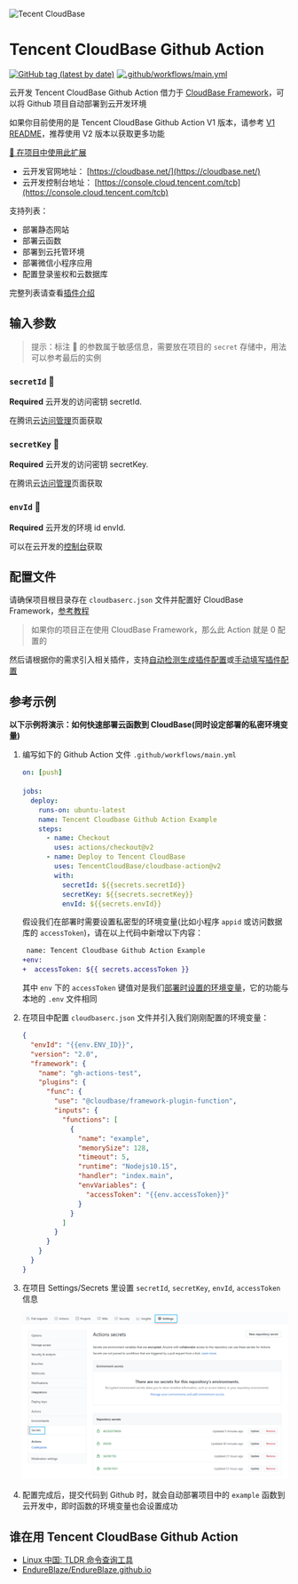![Tecent CloudBase](assets/logo.png)

# Tencent CloudBase Github Action

[![GitHub tag (latest by date)](https://img.shields.io/github/v/tag/TencentCloudBase/cloudbase-action?label=Actions&logo=github)](https://github.com/marketplace/actions/tencent-cloudbase-github-action) [![.github/workflows/main.yml](https://github.com/TencentCloudBase/cloudbase-action/workflows/.github/workflows/main.yml/badge.svg)](https://github.com/TencentCloudBase/cloudbase-action/actions)

云开发 Tencent CloudBase Github Action 借力于 [CloudBase Framework](https://github.com/Tencent/cloudbase-framework)，可以将 Github 项目自动部署到云开发环境

如果你目前使用的是 Tencent CloudBase Github Action V1 版本，请参考 [V1 README](https://github.com/TencentCloudBase/cloudbase-action/blob/3354b442713265aa9d7c5bf03b0b8cb0173f546f/README.md)，推荐使用 V2 版本以获取更多功能

[🚀 在项目中使用此扩展](https://github.com/marketplace/actions/tencent-cloudbase-github-action)

- 云开发官网地址： [https://cloudbase.net/](https://cloudbase.net/)
- 云开发控制台地址： [https://console.cloud.tencent.com/tcb](https://console.cloud.tencent.com/tcb)

支持列表：

- 部署静态网站
- 部署云函数
- 部署到云托管环境
- 部署微信小程序应用
- 配置登录鉴权和云数据库

完整列表请查看[插件介绍](https://docs.cloudbase.net/framework/plugins/)

## 输入参数

> 提示：标注 🔐 的参数属于敏感信息，需要放在项目的 `secret` 存储中，用法可以参考最后的实例

### `secretId` 🔐

**Required** 云开发的访问密钥 secretId.

在腾讯云[访问管理](https://console.cloud.tencent.com/cam/capi)页面获取

### `secretKey` 🔐

**Required** 云开发的访问密钥 secretKey.

在腾讯云[访问管理](https://console.cloud.tencent.com/cam/capi)页面获取

### `envId` 🔐

**Required** 云开发的环境 id envId.

可以在云开发的[控制台](https://console.cloud.tencent.com/tcb/env/index)获取

## 配置文件

请确保项目根目录存在 `cloudbaserc.json` 文件并配置好 CloudBase Framework，[参考教程](https://docs.cloudbase.net/framework/config.html#pei-zhi-shuo-ming)

> 如果你的项目正在使用 CloudBase Framework，那么此 Action 就是 0 配置的

然后请根据你的需求引入相关插件，支持[自动检测生成插件配置](https://docs.cloudbase.net/framework/plugins/#zi-dong-jian-ce-sheng-cheng-cha-jian-pei-zhi)或[手动填写插件配置](https://docs.cloudbase.net/framework/plugins/#zi-dong-jian-ce-sheng-cheng-cha-jian-pei-zhi)

## 参考示例

**以下示例将演示：如何快速部署云函数到 CloudBase(同时设定部署的私密环境变量)**

1. 编写如下的 Github Action 文件 `.github/workflows/main.yml`

   ```yaml
   on: [push]

   jobs:
     deploy:
       runs-on: ubuntu-latest
       name: Tencent Cloudbase Github Action Example
       steps:
         - name: Checkout
           uses: actions/checkout@v2
         - name: Deploy to Tencent CloudBase
           uses: TencentCloudBase/cloudbase-action@v2
           with:
             secretId: ${{secrets.secretId}}
             secretKey: ${{secrets.secretKey}}
             envId: ${{secrets.envId}}
   ```

   假设我们在部署时需要设置私密型的环境变量(比如小程序 `appid` 或访问数据库的 `accessToken`)，请在以上代码中新增以下内容：

   ```diff
    name: Tencent Cloudbase Github Action Example
   +env:
   +  accessToken: ${{ secrets.accessToken }}
   ```

   其中 `env` 下的 `accessToken` 键值对是我们[部署时设置的环境变量](https://docs.github.com/en/actions/reference/environment-variables#about-environment-variables)，它的功能与本地的 `.env` 文件相同

2. 在项目中配置 `cloudbaserc.json` 文件并引入我们刚刚配置的环境变量：

   ```json
   {
     "envId": "{{env.ENV_ID}}",
     "version": "2.0",
     "framework": {
       "name": "gh-actions-test",
       "plugins": {
         "func": {
           "use": "@cloudbase/framework-plugin-function",
           "inputs": {
             "functions": [
               {
                 "name": "example",
                 "memorySize": 128,
                 "timeout": 5,
                 "runtime": "Nodejs10.15",
                 "handler": "index.main",
                 "envVariables": {
                   "accessToken": "{{env.accessToken}}"
                 }
               }
             ]
           }
         }
       }
     }
   }
   ```

3. 在项目 Settings/Secrets 里设置 `secretId`, `secretKey`, `envId`, `accessToken` 信息

   ![secrets](assets/secrets.png)

4. 配置完成后，提交代码到 Github 时，就会自动部署项目中的 `example` 函数到云开发中，即时函数的环境变量也会设置成功

## 谁在用 Tencent CloudBase Github Action

- [Linux 中国: TLDR 命令查询工具](https://github.com/LCTT/tldr.linux.cn)
- [EndureBlaze/EndureBlaze.github.io](https://github.com/EndureBlaze/EndureBlaze.github.io)
